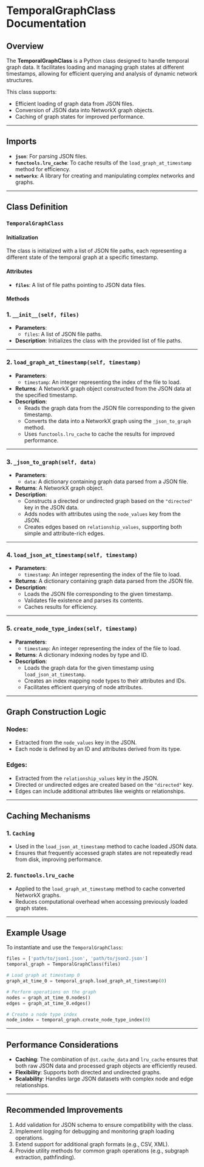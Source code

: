# TemporalGraphClass Documentation

## Overview
The **TemporalGraphClass** is a Python class designed to handle temporal graph data. It facilitates loading and managing graph states at different timestamps, allowing for efficient querying and analysis of dynamic network structures.

This class supports:
- Efficient loading of graph data from JSON files.
- Conversion of JSON data into NetworkX graph objects.
- Caching of graph states for improved performance.

---

## Imports

- **`json`**: For parsing JSON files.
- **`functools.lru_cache`**: To cache results of the `load_graph_at_timestamp` method for efficiency.
- **`networkx`**: A library for creating and manipulating complex networks and graphs.

---

## Class Definition

### **`TemporalGraphClass`**

#### **Initialization**
The class is initialized with a list of JSON file paths, each representing a different state of the temporal graph at a specific timestamp.

#### **Attributes**
- **`files`**: A list of file paths pointing to JSON data files.

#### **Methods**

### 1. **`__init__(self, files)`**
- **Parameters**:
  - `files`: A list of JSON file paths.
- **Description**:
  Initializes the class with the provided list of file paths.

---

### 2. **`load_graph_at_timestamp(self, timestamp)`**
- **Parameters**:
  - `timestamp`: An integer representing the index of the file to load.
- **Returns**:
  A NetworkX graph object constructed from the JSON data at the specified timestamp.
- **Description**:
  - Reads the graph data from the JSON file corresponding to the given timestamp.
  - Converts the data into a NetworkX graph using the `_json_to_graph` method.
  - Uses `functools.lru_cache` to cache the results for improved performance.

---

### 3. **`_json_to_graph(self, data)`**
- **Parameters**:
  - `data`: A dictionary containing graph data parsed from a JSON file.
- **Returns**:
  A NetworkX graph object.
- **Description**:
  - Constructs a directed or undirected graph based on the `"directed"` key in the JSON data.
  - Adds nodes with attributes using the `node_values` key from the JSON.
  - Creates edges based on `relationship_values`, supporting both simple and attribute-rich edges.

---

### 4. **`load_json_at_timestamp(self, timestamp)`**
- **Parameters**:
  - `timestamp`: An integer representing the index of the file to load.
- **Returns**:
  A dictionary containing graph data parsed from the JSON file.
- **Description**:
  - Loads the JSON file corresponding to the given timestamp.
  - Validates file existence and parses its contents.
  - Caches results for efficiency.

---

### 5. **`create_node_type_index(self, timestamp)`**
- **Parameters**:
  - `timestamp`: An integer representing the index of the file to load.
- **Returns**:
  A dictionary indexing nodes by type and ID.
- **Description**:
  - Loads the graph data for the given timestamp using `load_json_at_timestamp`.
  - Creates an index mapping node types to their attributes and IDs.
  - Facilitates efficient querying of node attributes.

---

## Graph Construction Logic

### Nodes:
- Extracted from the `node_values` key in the JSON.
- Each node is defined by an ID and attributes derived from its type.

### Edges:
- Extracted from the `relationship_values` key in the JSON.
- Directed or undirected edges are created based on the `"directed"` key.
- Edges can include additional attributes like weights or relationships.

---

## Caching Mechanisms

### 1. **`Caching`**
- Used in the `load_json_at_timestamp` method to cache loaded JSON data.
- Ensures that frequently accessed graph states are not repeatedly read from disk, improving performance.

### 2. **`functools.lru_cache`**
- Applied to the `load_graph_at_timestamp` method to cache converted NetworkX graphs.
- Reduces computational overhead when accessing previously loaded graph states.

---

## Example Usage

To instantiate and use the `TemporalGraphClass`:

```python
files = ['path/to/json1.json', 'path/to/json2.json']
temporal_graph = TemporalGraphClass(files)

# Load graph at timestamp 0
graph_at_time_0 = temporal_graph.load_graph_at_timestamp(0)

# Perform operations on the graph
nodes = graph_at_time_0.nodes()
edges = graph_at_time_0.edges()

# Create a node type index
node_index = temporal_graph.create_node_type_index(0)
```

---

## Performance Considerations

- **Caching**: The combination of `@st.cache_data` and `lru_cache` ensures that both raw JSON data and processed graph objects are efficiently reused.
- **Flexibility**: Supports both directed and undirected graphs.
- **Scalability**: Handles large JSON datasets with complex node and edge relationships.

---

## Recommended Improvements
1. Add validation for JSON schema to ensure compatibility with the class.
2. Implement logging for debugging and monitoring graph loading operations.
3. Extend support for additional graph formats (e.g., CSV, XML).
4. Provide utility methods for common graph operations (e.g., subgraph extraction, pathfinding).

